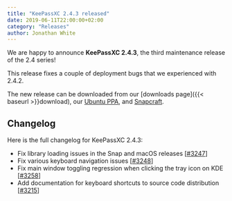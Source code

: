 ```yaml
---
title: "KeePassXC 2.4.3 released"
date: 2019-06-11T22:00:00+02:00
category: "Releases"
author: Jonathan White
---
```


We are happy to announce **KeePassXC 2.4.3**, the third maintenance release of the 2.4 series!

This release fixes a couple of deployment bugs that we experienced with 2.4.2.

<!--more-->

The new release can be downloaded from our
[downloads page]({{< baseurl >}}download), our
[Ubuntu PPA](https://launchpad.net/~phoerious/+archive/ubuntu/keepassxc/),
and [Snapcraft](https://snapcraft.io/keepassxc/).

## Changelog

Here is the full changelog for KeePassXC 2.4.3:

- Fix library loading issues in the Snap and macOS releases [[#3247](https://github.com/keepassxreboot/keepassxc/issues/3247)]
- Fix various keyboard navigation issues [[#3248](https://github.com/keepassxreboot/keepassxc/issues/3248)]
- Fix main window toggling regression when clicking the tray icon on KDE [[#3258](https://github.com/keepassxreboot/keepassxc/issues/3258)]
- Add documentation for keyboard shortcuts to source code distribution [[#3215](https://github.com/keepassxreboot/keepassxc/issues/3215)]
